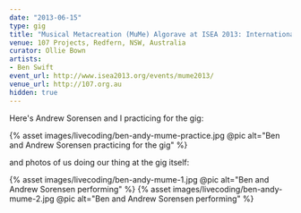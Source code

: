 ```yaml
---
date: "2013-06-15"
type: gig
title: "Musical Metacreation (MuMe) Algorave at ISEA 2013: International Symposium on Electronic Art"
venue: 107 Projects, Redfern, NSW, Australia
curator: Ollie Bown
artists:
- Ben Swift
event_url: http://www.isea2013.org/events/mume2013/
venue_url: http://107.org.au
hidden: true
---
```


Here's Andrew Sorensen and I practicing for the gig:

{% asset images/livecoding/ben-andy-mume-practice.jpg @pic alt="Ben and Andrew Sorensen practicing for the gig" %}

and photos of us doing our thing at the gig itself:

{% asset images/livecoding/ben-andy-mume-1.jpg @pic alt="Ben and Andrew Sorensen performing" %}
{% asset images/livecoding/ben-andy-mume-2.jpg @pic alt="Ben and Andrew Sorensen performing" %}
